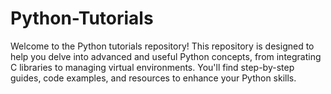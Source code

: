 # Python-Tutorials
Welcome to the Python tutorials repository! This repository is designed to help you delve into advanced and useful Python concepts, from integrating C libraries to managing virtual environments. You'll find step-by-step guides, code examples, and resources to enhance your Python skills.
